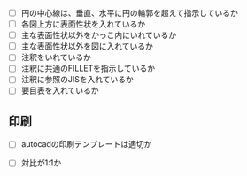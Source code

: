 * [ ] 円の中心線は、垂直、水平に円の輪郭を超えて指示しているか
* [ ] 各図上方に表面性状を入れているか
* [ ] 主な表面性状以外をかっこ内にいれているか
* [ ] 主な表面性状以外を図に入れているか
* [ ] 注釈をいれているか
* [ ] 注釈に共通のFILLETを指示しているか
* [ ] 注釈に参照のJISを入れているか
* [ ] 要目表を入れているか

## 印刷

* [ ] autocadの印刷テンプレートは適切か
* [ ] 対比が1:1か


